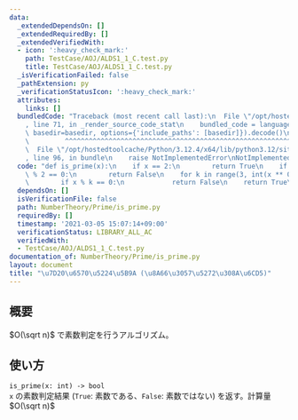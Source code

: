 ```yaml
---
data:
  _extendedDependsOn: []
  _extendedRequiredBy: []
  _extendedVerifiedWith:
  - icon: ':heavy_check_mark:'
    path: TestCase/AOJ/ALDS1_1_C.test.py
    title: TestCase/AOJ/ALDS1_1_C.test.py
  _isVerificationFailed: false
  _pathExtension: py
  _verificationStatusIcon: ':heavy_check_mark:'
  attributes:
    links: []
  bundledCode: "Traceback (most recent call last):\n  File \"/opt/hostedtoolcache/Python/3.12.4/x64/lib/python3.12/site-packages/onlinejudge_verify/documentation/build.py\"\
    , line 71, in _render_source_code_stat\n    bundled_code = language.bundle(stat.path,\
    \ basedir=basedir, options={'include_paths': [basedir]}).decode()\n          \
    \         ^^^^^^^^^^^^^^^^^^^^^^^^^^^^^^^^^^^^^^^^^^^^^^^^^^^^^^^^^^^^^^^^^^^^^^^^^^^^^^^^^\n\
    \  File \"/opt/hostedtoolcache/Python/3.12.4/x64/lib/python3.12/site-packages/onlinejudge_verify/languages/python.py\"\
    , line 96, in bundle\n    raise NotImplementedError\nNotImplementedError\n"
  code: "def is_prime(x):\n    if x == 2:\n        return True\n    if x == 1 or x\
    \ % 2 == 0:\n        return False\n    for k in range(3, int(x ** 0.5) + 1, 2):\n\
    \        if x % k == 0:\n            return False\n    return True\n"
  dependsOn: []
  isVerificationFile: false
  path: NumberTheory/Prime/is_prime.py
  requiredBy: []
  timestamp: '2021-03-05 15:07:14+09:00'
  verificationStatus: LIBRARY_ALL_AC
  verifiedWith:
  - TestCase/AOJ/ALDS1_1_C.test.py
documentation_of: NumberTheory/Prime/is_prime.py
layout: document
title: "\u7D20\u6570\u5224\u5B9A (\u8A66\u3057\u5272\u308A\u6CD5)"
---
```


## 概要
$O(\sqrt n)$ で素数判定を行うアルゴリズム。

## 使い方
`is_prime(x: int) -> bool`  
`x` の素数判定結果 (`True`: 素数である、`False`: 素数ではない) を返す。計算量 $O(\sqrt n)$
